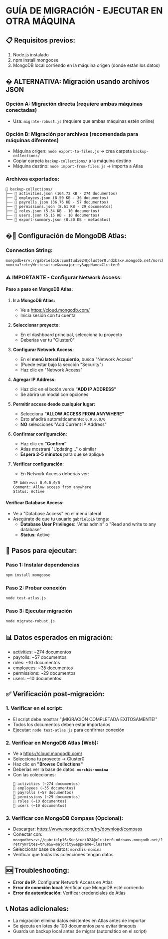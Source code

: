 # GUÍA DE MIGRACIÓN - EJECUTAR EN OTRA MÁQUINA

## 📋 Requisitos previos:
1. Node.js instalado
2. npm install mongoose
3. MongoDB local corriendo en la máquina origen (donde están los datos)

## � ALTERNATIVA: Migración usando archivos JSON

### **Opción A: Migración directa (requiere ambas máquinas conectadas)**
- Usa: `migrate-robust.js` (requiere que ambas máquinas estén online)

### **Opción B: Migración por archivos (recomendada para máquinas diferentes)**
- Máquina origen: `node export-to-files.js` → crea carpeta `backup-collections/`
- Copiar carpeta `backup-collections/` a la máquina destino
- Máquina destino: `node import-from-files.js` → importa a Atlas

### **Archivos exportados:**
```
📁 backup-collections/
├── 📄 activities.json (164.72 KB - 274 documentos)
├── 📄 employees.json (8.50 KB - 36 documentos)
├── 📄 payrolls.json (36.76 KB - 57 documentos)
├── 📄 permissions.json (8.61 KB - 29 documentos)
├── 📄 roles.json (5.34 KB - 10 documentos)
├── 📄 users.json (5.15 KB - 10 documentos)
└── 📄 export-summary.json (0.30 KB - metadatos)
```

## �🔧 Configuración de MongoDB Atlas:

### Connection String:
```
mongodb+srv://gabrielp16:Sun$tudi024@cluster0.ndzbaxv.mongodb.net/morchis-nomina?retryWrites=true&w=majority&appName=Cluster0
```

### ⚠️ IMPORTANTE - Configurar Network Access:

#### **Paso a paso en MongoDB Atlas:**

1. **Ir a MongoDB Atlas:**
   - Ve a https://cloud.mongodb.com/
   - Inicia sesión con tu cuenta

2. **Seleccionar proyecto:**
   - En el dashboard principal, selecciona tu proyecto
   - Deberías ver tu "Cluster0"

3. **Configurar Network Access:**
   - En el **menú lateral izquierdo**, busca "Network Access" 
   - (Puede estar bajo la sección "Security")
   - Haz clic en "Network Access"

4. **Agregar IP Address:**
   - Haz clic en el botón verde **"ADD IP ADDRESS"**
   - Se abrirá un modal con opciones

5. **Permitir acceso desde cualquier lugar:**
   - Selecciona **"ALLOW ACCESS FROM ANYWHERE"**
   - Esto añadirá automáticamente: `0.0.0.0/0`
   - **NO** selecciones "Add Current IP Address"

6. **Confirmar configuración:**
   - Haz clic en **"Confirm"**
   - Atlas mostrará "Updating..." o similar
   - **Espera 2-5 minutos** para que se aplique

7. **Verificar configuración:**
   - En Network Access deberías ver:
   ```
   IP Address: 0.0.0.0/0
   Comment: Allow access from anywhere
   Status: Active
   ```

#### **Verificar Database Access:**
- Ve a "Database Access" en el menú lateral
- Asegúrate de que tu usuario `gabrielp16` tenga:
  - **Database User Privileges**: "Atlas admin" o "Read and write to any database"
  - **Status**: Active

## 🚀 Pasos para ejecutar:

### Paso 1: Instalar dependencias
```bash
npm install mongoose
```

### Paso 2: Probar conexión
```bash
node test-atlas.js
```

### Paso 3: Ejecutar migración
```bash
node migrate-robust.js
```

## 📊 Datos esperados en migración:
- activities: ~274 documentos
- payrolls: ~57 documentos  
- roles: ~10 documentos
- employees: ~35 documentos
- permissions: ~29 documentos
- users: ~10 documentos

## ✅ Verificación post-migración:

### **1. Verificar en el script:**
- El script debe mostrar "¡MIGRACIÓN COMPLETADA EXITOSAMENTE!"
- Todos los documentos deben estar importados
- Ejecutar: `node test-atlas.js` para confirmar conexión

### **2. Verificar en MongoDB Atlas (Web):**
- Ve a https://cloud.mongodb.com/
- Selecciona tu proyecto → Cluster0
- Haz clic en **"Browse Collections"**
- Deberías ver la base de datos: **`morchis-nomina`**
- Con las colecciones:
  ```
  📂 activities (~274 documentos)
  📂 employees (~35 documentos)
  📂 payrolls (~57 documentos)
  📂 permissions (~29 documentos)
  📂 roles (~10 documentos)
  📂 users (~10 documentos)
  ```

### **3. Verificar con MongoDB Compass (Opcional):**
- Descargar: https://www.mongodb.com/try/download/compass
- Conectar con: `mongodb+srv://gabrielp16:Sun$tudi024@cluster0.ndzbaxv.mongodb.net/?retryWrites=true&w=majority&appName=Cluster0`
- Seleccionar base de datos: `morchis-nomina`
- Verificar que todas las colecciones tengan datos

## 🆘 Troubleshooting:
- **Error de IP**: Configurar Network Access en Atlas
- **Error de conexión local**: Verificar que MongoDB esté corriendo
- **Error de autenticación**: Verificar credenciales de Atlas

## 📞 Notas adicionales:
- La migración elimina datos existentes en Atlas antes de importar
- Se ejecuta en lotes de 100 documentos para evitar timeouts
- Guarda un backup local antes de migrar (automático en el script)
